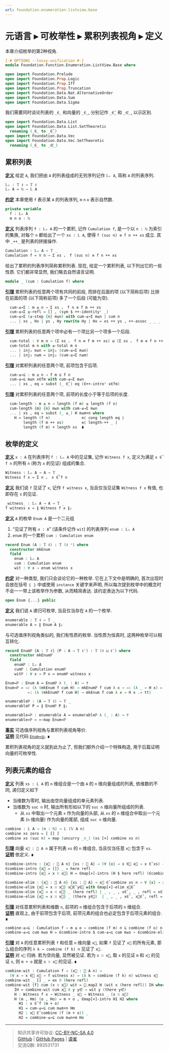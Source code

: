 ```yaml
---
url: foundation.enumeration.listview.base
---
```


# 元语言 ▸ 可枚举性 ▸ 累积列表视角 ▸ 定义

本章介绍枚举的第2种视角.

```agda
{-# OPTIONS --lossy-unification #-}
module Foundation.Function.Enumeration.ListView.Base where

open import Foundation.Prelude
open import Foundation.Prop.Logic
open import Foundation.Prop.Iff
open import Foundation.Prop.Truncation
open import Foundation.Data.Nat.AlternativeOrder
open import Foundation.Data.Sum
open import Foundation.Data.Sigma
```

我们需要同时谈论列表的 `_∈_` 和向量的 `_∈_`, 分别记作 `_∈̂_` 和 `_∈⃗_`, 以示区别.

```agda
open import Foundation.Data.List
open import Foundation.Data.List.SetTheoretic
  renaming (_∈_ to _∈̂_)
open import Foundation.Data.Vec
open import Foundation.Data.Vec.SetTheoretic
  renaming (_∈_ to _∈⃗_)
```

## 累积列表

**<u>定义</u>** 给定 `A`, 我们把由 `A` 的列表组成的无穷序列记作 `𝕃ₙ A`, 简称 `A` 的列表序列.

```agda
𝕃ₙ : 𝕋 ℓ → 𝕋 ℓ
𝕃ₙ A = ℕ → 𝕃 A
```

**<u>约定</u>** 本章使用 `f` 表示某 `A` 的列表序列, `m` `n` `o` 表示自然数.

```agda
private variable
  f : 𝕃ₙ A
  m n o : ℕ
```

**<u>定义</u>** 列表序列 `f : 𝕃ₙ A` 的一个累积, 记作 `Cumulation f`, 是一个以 `n : ℕ` 为索引的集族, 对每个 `n` 都给出了一个 `xs : 𝕃 A`, 使得 `f (suc n) ≡ f n ++ xs` 成立. 其中 `_++_` 是列表的拼接操作.

```agda
Cumulation : 𝕃ₙ A → 𝕋 _
Cumulation f = ∀ n → Σ xs ， f (suc n) ≡ f n ++ xs
```

给出了累积的列表序列简称累积列表. 现在, 给定一个累积列表, 以下列出它的一些性质. 它们都非常显然, 我们略去自然语言证明.

```agda
module _ (cum : Cumulation f) where
```

**<u>引理</u>** 累积列表的任意两个项有共同的前段, 而排在后面的项 (以下简称后项) 比排在前面的项 (以下简称前项) 多了一个后段 (可能为空).

```agda
  cum-≤→Σ : m ≤ n → Σ xs ， f n ≡ f m ++ xs
  cum-≤→Σ ≤-refl = [] , (sym $ ++-identityʳ _)
  cum-≤→Σ (≤-step {n} m≤n) with cum-≤→Σ m≤n | cum n
  ... | xs , Hx | ys , Hy rewrite Hy | Hx = xs ++ ys , ++-assoc _ _ _
```

**<u>引理</u>** 累积列表的任意两个项中必有一个项比另一个项多一个后段.

```agda
  cum-total : ∀ m n → (Σ xs ， f n ≡ f m ++ xs) ⊎ (Σ xs ， f m ≡ f n ++ xs) 
  cum-total m n with ≤-total m n
  ... | inj₁ m≤n = inj₁ (cum-≤→Σ m≤n)
  ... | inj₂ n≤m = inj₂ (cum-≤→Σ n≤m)
```

**<u>引理</u>** 对累积列表的任意两个项, 前项包含于后项.

```agda
  cum-≤→⊆ : m ≤ n → f m ⊆ f n
  cum-≤→⊆ m≤n x∈fm with cum-≤→Σ m≤n
  ... | xs , eq = subst (_ ∈̂_) eq (∈++-introˡ x∈fm)
```

**<u>引理</u>** 对累积列表的任意两个项, 前项的长度小于等于后项的长度.

```agda
  cum-length : m ≤ n → length (f m) ≤ length (f n)
  cum-length {m} {n} m≤n with cum-≤→Σ m≤n
  ... | xs , eq = subst (_ ≤_) H m≤m+n where
    H = length (f n)              ≡⟨ cong length eq ⟩
        length (f m ++ xs)        ≡⟨ length-++ _ ⟩
        length (f m) + length xs  ∎
```

## 枚举的定义

**<u>定义</u>** `x : A` 在列表序列 `f : 𝕃ₙ A` 中的见证集, 记作 `Witness f x`, 定义为满足 `x ∈̂ f n` 的所有 `n` (称为 `x` 的见证) 组成的集合.

```agda
Witness : 𝕃ₙ A → A → 𝕋 _
Witness f x = Σ n ， x ∈̂ f n
```

**<u>定义</u>** 我们说 `f` 见证了 `x`, 记作 `f witness x`, 当且仅当见证集 `Witness f x` 有值, 也即存在 `x` 的见证.

```agda
_witness_ : 𝕃ₙ A → A → 𝕋 _
f witness x = ∥ Witness f x ∥₁
```

**<u>定义</u>** `A` 的枚举 `Enum A` 是一个二元组

1. “见证了所有 `x : A`” (该条件记作 `wit`) 的列表序列 `enum : 𝕃ₙ A`
2. `enum` 的一个累积 `cum : Cumulation enum`

```agda
record Enum (A : 𝕋 ℓ) : 𝕋 (ℓ ⁺) where
  constructor mkEnum
  field
    enum : 𝕃ₙ A
    cum : Cumulation enum
    wit : ∀ x → enum witness x
```

**<u>约定</u>** 对一种类型, 我们只会谈论它的一种枚举. 它在上下文中是明确的, 首次出现时会放在括号 `⦃ ⦄` 中或使用 `instance` 关键字来声明, 所以每次提到枚举中的概念时不会一一带上该枚举作为参数, 从而精简表达. 该约定表达为以下代码.

```agda
open Enum ⦃...⦄ public
```

**<u>定义</u>** 我们说 `A` 递归可枚举, 当且仅当存在 `A` 的一个枚举.

```agda
enumerable : 𝕋 ℓ → 𝕋 _
enumerable A = ∥ Enum A ∥₁
```

与可选值序列视角类似的, 我们有性质的枚举. 当性质为恒真时, 这两种枚举可以相互转化.

```agda
record Enumℙ {A : 𝕋 ℓ} (P : A → 𝕋 ℓ′) : 𝕋 (ℓ ⊔ ℓ′) where
  constructor mkEnumℙ
  field
    enumℙ : 𝕃ₙ A
    cumℙ : Cumulation enumℙ
    witℙ : ∀ x → P x ↔ enumℙ witness x

Enum↔ℙ : Enum A ↔ Enumℙ λ (_ : A) → ⊤
Enum↔ℙ = ⇒: (λ (mkEnum f cum H) → mkEnumℙ f cum λ x → ⇒: (λ _ → H x) ⇐: (λ _ → tt))
          ⇐: (λ (mkEnumℙ f cum H) → mkEnum f cum λ x → H x .⇒ tt)

enumerableℙ : (A → 𝕋 ℓ) → 𝕋 _
enumerableℙ P = ∥ Enumℙ P ∥₁

enumerable↔ℙ : enumerable A ↔ enumerableℙ λ (_ : A) → ⊤
enumerable↔ℙ = ↔-map Enum↔ℙ
```

**<u>事实</U>** 可选值序列视角与累积列表视角等价.  
**<u>证明</U>** 见代码 [`Enum↔Ⓜ`](https://github.com/choukh/MetaLogic/blob/main/src/Foundation/Function/Enumeration/ListView/Properties.agda#L145). ∎

累积列表视角的定义就到此为止了, 但我们额外介绍一个特殊构造, 用于后篇证明向量的可枚举性.

## 列表元素的组合

**<u>定义</u>** 列表 `xs : 𝕃 A` 的 `n` 维组合是一个由 `A` 的 `n` 维向量组成的列表, 依维数的不同, 递归定义如下

- 当维数为零时, 输出由空向量组成的单元素列表.
- 当维数为 `suc n` 时, 输出所有形如以下的 `suc n` 维向量所组成的列表.
  - 从 `xs` 中取出一个元素 `x` 作为向量的头部, 从 `xs` 的 `n` 维组合中取出一个元素 (`n` 维向量) 作为向量的尾部, 组成 `suc n` 维向量.

```agda
combine : 𝕃 A → (n : ℕ) → 𝕃 (𝕍 A n)
combine xs zero = [ [] ]
combine xs (suc n) = map (uncurry _∷_) (xs [×] combine xs n)
```

**<u>引理</u>** 向量 `x⃗ : 𝕍 A n` 属于列表 `xs` 的 `n` 维组合, 当且仅当任意 `x⃗` 包含于 `xs`.  
**<u>证明</u>** 依定义. ∎

```agda
∈combine-intro : {x⃗ : 𝕍 A n} {xs : 𝕃 A} → (∀ {x} → x ∈⃗ x⃗ → x ∈̂ xs) → x⃗ ∈̂ combine xs n
∈combine-intro {x⃗ = []} _ = here refl
∈combine-intro {x⃗ = x ∷ x⃗} H = ∈map[×]-intro (H $ here refl) (∈combine-intro $ H ∘ there)

∈combine-elim : {x⃗ : 𝕍 A n} {xs : 𝕃 A} → x⃗ ∈̂ combine xs n → ∀ {x} → x ∈⃗ x⃗ → x ∈̂ xs
∈combine-elim {x⃗ = x ∷ x⃗} x⃗∈̂ y∈⃗ with ∈map[×]-elim x⃗∈̂
∈combine-elim {x⃗ = x ∷ x⃗} _ (here refl) | _ , _ , x∈̂ , _ , refl = x∈̂
∈combine-elim {x⃗ = x ∷ x⃗} _ (there y∈⃗)  | _ , _ , x∈̂ , x⃗∈̂ , refl = ∈combine-elim x⃗∈̂ y∈⃗
```

**<u>引理</u>** 对任意累积列表和维数 `n`, 前项的 `n` 维组合包含于后项的 `n` 维组合.  
**<u>证明</u>** 直观上, 由于前项包含于后项, 前项元素的组合也必定包含于后项元素的组合. ∎

```agda
combine-≤→⊆ : Cumulation f → m ≤ o → combine (f m) n ⊆ combine (f o) n
combine-≤→⊆ cum m≤o H = ∈combine-intro $ cum-≤→⊆ cum m≤o ∘ ∈combine-elim H
```

**<u>引理</u>** 对 `A` 的任意累积列表 `f` 和任意 `n` 维向量 `x⃗`, 如果 `f` 见证了 `x⃗` 的所有元素, 那么组合的序列 `λ k → combine (f k) n` 见证了 `x⃗`.  
**<u>证明</u>** 对 `x⃗` 归纳. 若为空向量, 显然被见证. 若为 `x ∷ x⃗`, 取 `x` 的见证 `m` 和 `x⃗` 的见证 `o`, 则 `m + o` 就是 `x ∷ x⃗` 的见证. ∎

```agda
combine-wit : Cumulation f → (x⃗ : 𝕍 A n) →
  (∀ x → x ∈⃗ x⃗ → f witness x) → (λ k → combine (f k) n) witness x⃗
combine-wit _ [] _ = ex 0 (here refl)
combine-wit {f} cum (x ∷ x⃗) wit = 𝟙.map2 H (wit x (here refl)) IH where
    IH = combine-wit cum x⃗ λ y y∈⃗ → wit y (there y∈⃗)
    H : Witness f x → Witness _ x⃗ → Witness _ (x ∷ x⃗)
    H (m , Hm) (o , Ho) = m + o , ∈map[×]-intro H1 H2 where
      H1 : x ∈̂ f (m + o)
      H1 = cum-≤→⊆ cum m≤m+n Hm
      H2 : x⃗ ∈̂ combine (f (m + o)) _
      H2 = combine-≤→⊆ cum m≤n+m Ho
```

---
> 知识共享许可协议: [CC-BY-NC-SA 4.0](https://creativecommons.org/licenses/by-nc-sa/4.0/deed.zh)  
> [GitHub](https://github.com/choukh/MetaLogic/blob/main/src/Foundation/Function/Enumeration/ListView/Base.lagda.md) | [GitHub Pages](https://choukh.github.io/MetaLogic/Foundation.Function.Enumeration.ListView.Base.html) | [语雀](https://www.yuque.com/ocau/metalogic/foundation.enumeration.listview.base)  
> 交流Q群: 893531731

